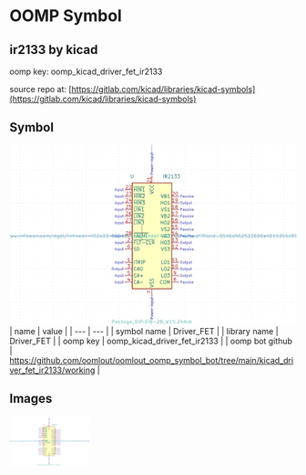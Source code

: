 # OOMP Symbol  
## ir2133  by kicad  
  
oomp key: oomp_kicad_driver_fet_ir2133  
  
source repo at: [https://gitlab.com/kicad/libraries/kicad-symbols](https://gitlab.com/kicad/libraries/kicad-symbols)  
## Symbol  
  
[![working.png](working_600.png)](working.png)  
| name | value | 
| --- | --- | 
| symbol name | Driver_FET | 
| library name | Driver_FET | 
| oomp key | oomp_kicad_driver_fet_ir2133 | 
| oomp bot github | https://github.com/oomlout/oomlout_oomp_symbol_bot/tree/main/kicad_driver_fet_ir2133/working | 
## Images  
  
[![working.png](working_140.png)](working.png)  
